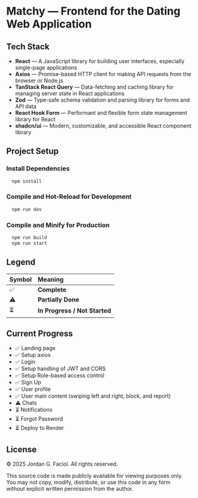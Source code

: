 # Matchy — Frontend for the Dating Web Application

## Tech Stack

- **React** — A JavaScript library for building user interfaces, especially single-page applications
- **Axios** — Promise-based HTTP client for making API requests from the browser or Node.js
- **TanStack React Query** — Data-fetching and caching library for managing server state in React applications
- **Zod** — Type-safe schema validation and parsing library for forms and API data
- **React Hook Form** — Performant and flexible form state management library for React
- **shadcn/ui** — Modern, customizable, and accessible React component library

## Project Setup

### Install Dependencies

```bash
  npm install
```

### Compile and Hot-Reload for Development

```bash
  npm run dev
```

### Compile and Minify for Production

```bash
  npm run build
  npm run start
```

## Legend

| Symbol | Meaning                       |
| :----- | :---------------------------- |
| ✅     | **Complete**                  |
| ⚠️     | **Partially Done**            |
| ⏳     | **In Progress / Not Started** |

## Current Progress

- ✅ Landing page
- ✅ Setup axios
- ✅ Login
- ✅ Setup handling of JWT and CORS
- ✅ Setup Role-based access control
- ✅ Sign Up
- ✅ User profile
- ✅ User main content (swiping left and right, block, and report)
- ⚠️ Chats
- ⏳ Notifications
- ⏳ Forgot Password
- ⏳ Deploy to Render

## License

© 2025 Jordan G. Faciol. All rights reserved.

This source code is made publicly available for viewing purposes only.  
You may not copy, modify, distribute, or use this code in any form  
without explicit written permission from the author.
